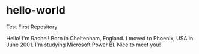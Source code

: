 # hello-world
Test First Repository

Hello! I'm Rachel! Born in Cheltenham, England. I moved to Phoenix, USA in June 2001. I'm studying Microsoft Power BI. Nice to meet you!
